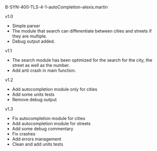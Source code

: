 B-SYN-400-TLS-4-1-autoCompletion-alexis.martin

v1.0

* Simple parser
* The module that search can differentiate between cities and streets if they are multiple.
* Debug output added.

v1.1

* The search module has been optimized for the search for the city, the street as well as the number.
* Add anti crash in main function.

v1.2

* Add autocompletion module only for cities
* Add some units tests
* Remove debug output

v1.3

* Fix autocompletion module for cities
* Add autocompletion module for streets
* Add some debug commentary
* Fix crashes
* Add errors management
* Clean and add units tests